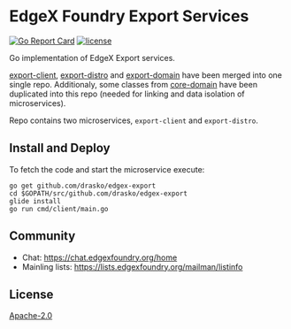 # EdgeX Foundry Export Services
[![Go Report Card](https://goreportcard.com/badge/github.com/drasko/edgex-export)](https://goreportcard.com/report/github.com/drasko/edgex-export)
[![license](https://img.shields.io/badge/license-Apache%20v2.0-blue.svg)](LICENSE)

Go implementation of EdgeX Export services.

[export-client](https://github.com/edgexfoundry/export-client),
[export-distro](https://github.com/edgexfoundry/export-distro) and
[export-domain](https://github.com/edgexfoundry/export-domain) have been merged
into one single repo. Additionaly, some classes from
[core-domain](https://github.com/edgexfoundry/core-domain) have been duplicated
into this repo (needed for linking and data isolation of microservices).

Repo contains two microservices, `export-client` and `export-distro`.

## Install and Deploy

To fetch the code and start the microservice execute:

```
go get github.com/drasko/edgex-export
cd $GOPATH/src/github.com/drasko/edgex-export
glide install
go run cmd/client/main.go
```
## Community
- Chat: https://chat.edgexfoundry.org/home
- Mainling lists: https://lists.edgexfoundry.org/mailman/listinfo

## License
[Apache-2.0](LICENSE)
